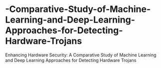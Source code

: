 # -Comparative-Study-of-Machine-Learning-and-Deep-Learning-Approaches-for-Detecting-Hardware-Trojans
Enhancing Hardware Security: A Comparative Study of Machine Learning and  Deep Learning Approaches for Detecting Hardware Trojans
